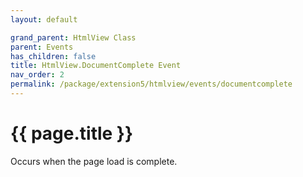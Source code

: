 ```yaml
---
layout: default

grand_parent: HtmlView Class
parent: Events
has_children: false
title: HtmlView.DocumentComplete Event
nav_order: 2
permalink: /package/extension5/htmlview/events/documentcomplete
---
```

# {{ page.title }}

Occurs when the page load is complete.
